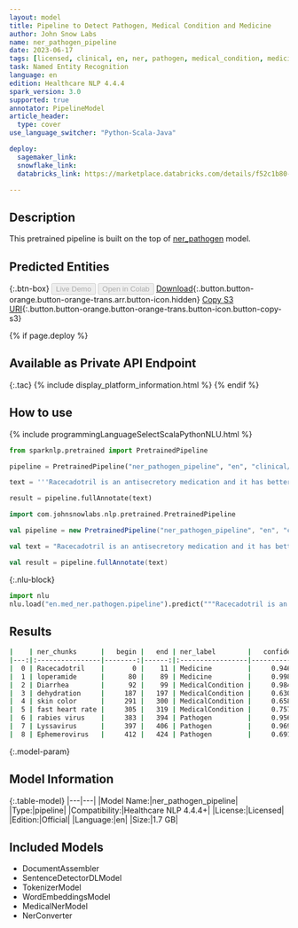```yaml
---
layout: model
title: Pipeline to Detect Pathogen, Medical Condition and Medicine
author: John Snow Labs
name: ner_pathogen_pipeline
date: 2023-06-17
tags: [licensed, clinical, en, ner, pathogen, medical_condition, medicine]
task: Named Entity Recognition
language: en
edition: Healthcare NLP 4.4.4
spark_version: 3.0
supported: true
annotator: PipelineModel
article_header:
  type: cover
use_language_switcher: "Python-Scala-Java"

deploy:
  sagemaker_link: 
  snowflake_link: 
  databricks_link: https://marketplace.databricks.com/details/f52c1b80-794f-457f-bb94-51c5df3ee4be/John-Snow-Labs_Detect-Pathogen-Medical-Condition-and-Medicine

---
```


## Description

This pretrained pipeline is built on the top of [ner_pathogen](https://nlp.johnsnowlabs.com/2022/06/28/ner_pathogen_en_3_0.html) model.

## Predicted Entities



{:.btn-box}
<button class="button button-orange" disabled>Live Demo</button>
<button class="button button-orange" disabled>Open in Colab</button>
[Download](https://s3.amazonaws.com/auxdata.johnsnowlabs.com/clinical/models/ner_pathogen_pipeline_en_4.4.4_3.0_1686990635194.zip){:.button.button-orange.button-orange-trans.arr.button-icon.hidden}
[Copy S3 URI](s3://auxdata.johnsnowlabs.com/clinical/models/ner_pathogen_pipeline_en_4.4.4_3.0_1686990635194.zip){:.button.button-orange.button-orange-trans.button-icon.button-copy-s3}

{% if page.deploy %}
## Available as Private API Endpoint

{:.tac}
{% include display_platform_information.html %}
{% endif %}

## How to use

<div class="tabs-box" markdown="1">
{% include programmingLanguageSelectScalaPythonNLU.html %}

```python
from sparknlp.pretrained import PretrainedPipeline

pipeline = PretrainedPipeline("ner_pathogen_pipeline", "en", "clinical/models")

text = '''Racecadotril is an antisecretory medication and it has better tolerability than loperamide. Diarrhea is the condition of having loose, liquid or watery bowel movements each day. Signs of dehydration often begin with loss of the normal stretchiness of the skin.  This can progress to loss of skin color, a fast heart rate as it becomes more severe.  While it has been speculated that rabies virus, Lyssavirus and Ephemerovirus could be transmitted through aerosols, studies have concluded that this is only feasible in limited conditions.'''

result = pipeline.fullAnnotate(text)
```
```scala
import com.johnsnowlabs.nlp.pretrained.PretrainedPipeline

val pipeline = new PretrainedPipeline("ner_pathogen_pipeline", "en", "clinical/models")

val text = "Racecadotril is an antisecretory medication and it has better tolerability than loperamide. Diarrhea is the condition of having loose, liquid or watery bowel movements each day. Signs of dehydration often begin with loss of the normal stretchiness of the skin.  This can progress to loss of skin color, a fast heart rate as it becomes more severe.  While it has been speculated that rabies virus, Lyssavirus and Ephemerovirus could be transmitted through aerosols, studies have concluded that this is only feasible in limited conditions."

val result = pipeline.fullAnnotate(text)
```


{:.nlu-block}
```python
import nlu
nlu.load("en.med_ner.pathogen.pipeline").predict("""Racecadotril is an antisecretory medication and it has better tolerability than loperamide. Diarrhea is the condition of having loose, liquid or watery bowel movements each day. Signs of dehydration often begin with loss of the normal stretchiness of the skin.  This can progress to loss of skin color, a fast heart rate as it becomes more severe.  While it has been speculated that rabies virus, Lyssavirus and Ephemerovirus could be transmitted through aerosols, studies have concluded that this is only feasible in limited conditions.""")
```

</div>


## Results

```bash
|    | ner_chunks      |   begin |   end | ner_label        |   confidence |
|---:|:----------------|--------:|------:|:-----------------|-------------:|
|  0 | Racecadotril    |       0 |    11 | Medicine         |     0.9468   |
|  1 | loperamide      |      80 |    89 | Medicine         |     0.9986   |
|  2 | Diarrhea        |      92 |    99 | MedicalCondition |     0.9848   |
|  3 | dehydration     |     187 |   197 | MedicalCondition |     0.6305   |
|  4 | skin color      |     291 |   300 | MedicalCondition |     0.6586   |
|  5 | fast heart rate |     305 |   319 | MedicalCondition |     0.757233 |
|  6 | rabies virus    |     383 |   394 | Pathogen         |     0.95685  |
|  7 | Lyssavirus      |     397 |   406 | Pathogen         |     0.9694   |
|  8 | Ephemerovirus   |     412 |   424 | Pathogen         |     0.6919   |
```

{:.model-param}
## Model Information

{:.table-model}
|---|---|
|Model Name:|ner_pathogen_pipeline|
|Type:|pipeline|
|Compatibility:|Healthcare NLP 4.4.4+|
|License:|Licensed|
|Edition:|Official|
|Language:|en|
|Size:|1.7 GB|

## Included Models

- DocumentAssembler
- SentenceDetectorDLModel
- TokenizerModel
- WordEmbeddingsModel
- MedicalNerModel
- NerConverter